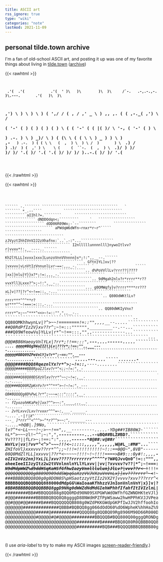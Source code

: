 ```yaml
---
title: ASCII art
rss_ignore: true
type: "wiki"
categories: "note"
lastmod: 2021-11-09
---
```


## personal tilde.town archive

I'm a fan of old-school ASCII art, and posting it up was one of my favorite things about living in [tilde.town](http://tilde.town/~natehn/) ([archive](https://web.archive.org/web/20211017225941/http://tilde.town/~natehn/))

{{< rawhtml >}}
<div>
<p> 
<b><pre aria-label="Hi, I'm natehn.">

     .'(  .'(            .'(  ' )\   )\        )\  )\     /`-.   .-,.-.,-.  )\.---.       .'(   )\  )\  
 ,') \  ) \  )           \  )  (  ',/ /       (  \, /   ,' _  \  ) ,, ,. ( (   ,-._(  ,') \  ) (  \, /  
(  '-' (  ) (            ) (    )    (         ) \ (   (  '-' (  \( |(  )/  \  '-,   (  '-' (   ) \ (   
 ) .-.  ) \  )  _)/      \  )  (  \(\ \       ( ( \ \   )   _  )    ) \      ) ,-`    ) .-.  ) ( ( \ \  
(  ,  ) \  ) \ /  )       ) \   `.) /  )       `.)/  ) (  ,' ) \    \ (     (  ``-.  (  ,  ) \  `.)/  ) 
 )/    )/   )/ '.(         )/       '.(           '.(   )/    )/     )/      )..-.(   )/    )/     '.(  
                                                                                                        
</pre></b>
</p>
</div>
{{< /rawhtml >}}

{{< rawhtml >}}

<div>
<p>
<pre aria-label="An ASCII art image of a giant of Bernheim Forest.">

``````````````````````````````````````````````                                                                                              ``````
-.``````` ```````````````````````````````````   `                                                                                          ```````
*_.--````          ```````````````````````````                                                                                           `````````
aIIhl?=.````````      ````````````````````````                                                                                      ``````````````
dNDDOdqn<;`````````     `   `````````````````                                                                                   ``````````````````
dOD06R09Wx;-`--````````        ```````````````                                                                              ``````````````````````
aPWdqW6dWfn~rnxr*r~r^`````     `````````````````                                                                       ```````````````````````````
zJVyztIhhIVnV2J2zXhafnx:`..`.-:"...```````````````                                                                  ``````````````````````````````
I2nlllllunnnnlll}nywoItlvv?r|vvxv*!:,__----..``````                                                                ``````````````````````````````.
Kh2lYLLL]xvxx]xxx]LunzoVnnVVnnnn}x*;!:",,__--.``````                                                         ````````````````````````````````````.
Gftn}YL]xv|??|vxvvv|vLnVtIzVnnunlLvr~==:,,,_-.`````` `                   `````                             `````````````````````````````````````..
d%PoVVllLv?rrr??|????|xx]}nlu}Y}}x?*;!=:,,,_-.`````````````````````    ``````````                       ` ``````````````````````````````````````..
9dMqah2nlv?r*rrrr**r??vvxYll}Lxxx?^>;~!:",__-..``````````````````````  ``````````                         `````````````````````````````````````...
g0OMWqfy}v?rrrr****rr???xL]v|??|?r^<~!==::,_-...``````````````````````````````````                 ```    ``````````````````````````````````````..
Q80OdWKtlLv?rrrr***^^^**r?vr***^^~!===:=:::,-...```````````````````````````````````````              ```````````````````````````````````````````..
QQ80dWKIyVnx?rrrr*^>;~~^***^<<>~!=::"",",,__-..`````````````````````````````````````````````` ``````````````````````````````````````````````````..
QQ80OMKhhwynLv|?*^>~~!========!=::"",,,,__--.....```````````````````````````````````````````````````````````````````````````````````````````````..
##Q0RdPfIz2V}xv??r*^;~!=:::"""""",_________--.--...````````````````````````````````````````````````````````````````````````````````````````````...
###Q09WfeowVu}YLLv|r*^~!==:::,"",,_-------------...``````````````````````````````      ````````````````````````````````````````````````````````...
@@@#B86HaeoyVnlYLx|?rr*;!!==:::",__---....------.....``````````````````````````        ```````````````````````````````````````````````````````....
@@@@#BQg9WaII2l}Lv|???r*;!==:"",,___----.............````````````````````````````````````````````````````````````````````..........````````.......
@@@@@#BBQ09ZPeVnlY]v?r*^;~==:"",__----..........```````````````````````````````````````````````````````..````````````````.....---....`````.......-
@@@@####BQQ8RqeznlYx?r*^>;~!=::,__----........````````````````````````````````````````````````````````````````````````````...---....``...........-
@@@@@#####BB8RpaIJlxv?r*^<;;~!=:",_--.........````````````````````````````````````````````````````````````.`````````````````.....................-
@@@@###Q88Q80DSXzVlxv?rr*^~~;~!=:,__--.-.....````````````````````````````````````````````````````````````````````````````````````..`.............-
@@@###BQ00RZpKnYv?r*^^**^>~!~!=:",_----......```````````````````````````````````````````````````````````````````````````````````````.............-
QB#BQQQQg8D%PwL?r*^;~~~=:::"::::",__--......````````````````````````````````````````````````````````````````````````````````````````...........---
fIyozohHKaPe}]xx?^^>~~:",____,,,__--.......```````````````````````````````````````````````````````````````````````````````````````.............---
2vYLxvv]Lxv?rvxxr^^^=~:,___-______--....`.``-*|!``|X^```````````````````````````````````````````````````````````````````````````.............----_
]*rrr^^<^^^>~^*r?^^>~~:",_______----....``.=hQB|.]9No,`````````````````````````````````````````````````````````````````````````..........-------__
lv?*^*<~LL~~~!~;>~~!==",,__---------.....-YDg##YIB80WJ-````````````````````````````````````````````````````````````````````.............------____
nL*^>~~~zl!~^^;~:",",______----------...--uBQ##BLZ#BD?.`````````````````````````````````````````````````````````````````..............----______,,
Yv????||fLr>~;!==:":",,,,,___________------*#@##:v@##r````````````````````````````````````````.``.``..``._``````.:........__.--------_____,_,,,,":
WnYLv|vx|?vv*^<^>^~~~!!!<~:::::,,,,,",,,,,_,W@#L_:#M#"...```````````````````````````````````````.....-..-:_____,"v~!~!==~^SV=:,____,~x,"""::::::==
ZHIfoVl}xxxvvv??rr*^^;;~!!!=!!!!!!!!!!~!::==0@Q~",8VB"_------..............```````````````````.......----,---___,*:,,,,,"=yu*r?vxxvxo0}vxx|r^!=~|0
08Q0MdZlYLL]xxvvv|??r*<~~~~~!!!!~!~!!!!====>B#9:::0y#!:,,,,______------.---.....................-------__________,,_,,,,"=?|~~^***^*V0L?r?vYJfSW0@
oIIV2nVz2nn}YxL]L]xvv?????rrrrrrr*r*^*^^^^r?W#QJvvQn0^!=::""",,,_________-----------------------____________,,,_________,,::::==!~<^xa|^^;>^^rvLh@
aheeIeeIIJzyItz2w2tVVnlnnlnYLlYLxvv||vv|?xvvxv?v??|*^;~!===::::",,,,,,,,,,,_____________________,,,,""""""","":,,,,,,,"""":::===!~~<^**r*****r?vnB
N9dMdpWWZ%d9ddHSqKaHSfGfhwIazyVnnlllulun}JlLv?|vvv??r***<~!~~!!!==:=========:::===:""""""""""":::========:::::::::=::======!!!~~~;>^^^^^^*^*r??v}y
QQQQQQQQQQQg8809O909ddSWpqGaXzzVVJVXzuVnVnLx}]xv???*rr***rr^~<~~!~!!!====:========!!~!=:=========!!!~~~~~~~!!!!~~~~~!!!~~~~~~~;>>^^^^*^**r*???vxL}
###BBBBQBQQ8Q0g0g0DON0S%pHSaotzzyVtIIz2VX2Y]vvvv?xvv???rrr*^<^^^;;;;~~~~~~~;;~>;~~;<^>~~~~!!!~~;;;>^<^;^>^^*^^^^^**^*rrrr********rr??|vvxxL]YlY}lV
BBBBBQQQBQQBQQQ888000dMdpGG%WaIoaaKfhhzzVJnIonVnlnVnY|x}]v|?rrr^^^^^**^^^^<^*<^;;^>^^^^;>^>~~>^^^******r??||?|???????rrrrrr?|?v||vvvxvxL}lllnnnn2z
#BB#BBBBBQQBQQBBBQ8ggD9NNg0dWWZdNdMdGIehWPhhfIfahfItIVIzlnL|x||?rrrrr?rrr^^^^^^^**rrr^^^r*****r^***r??r?vvxYlnYLLxxlnlnl}lYYYLL]]Y}l}uVV2zzzwoehap
#########BB##BBQQQ888g8QQ0RDd90N09SXPGW%WdOWfhfGZWNOHKteVJl}ulYl}}YxxLxxv???r?|rrr?r????|??r?vx???|vxYxxx]xL]n}luVVVwIXXPWMMqafewyt2zoehaaaaGWqM9N
#@@@########BBBBBQBQQ8Q8ggggD88NWdHPZfPpWSaww2hwHPPhKVJJVPeafoI%ennVnzlllLx??lnLxYY]vYxvvvxvvvv|vv??vLxvxLYYnVV2wItfayzIaqWSpPaheffhhPSSPq%MZdd6R0
@@#@@@#@@#####B###BQQQQQQQB808g0WZdPKKGWdpGKPfIwJJV2hffoohIohXqXPz2JVyllnnln}xvvYxvv|LxlYvL}ux]Y}]LlnlLvLlnVVoXtehefWq6ddD9MWMOO00D9d6DR9ON00000gQ
@@@@@@@##############QBBB#BQBQQ8gg066dOdO60%dO6WpheK%hhHaZ%9feKhIoIJ2tVVnzfKqayffezVnul2nnVVJznnn22ztVzywXzVeXyVoGW60NOd99QQBQ8QQQ88888gQQQBQQQQQQ
@@@@@@@@@@@@#####@###########QQQQ88g8QQBQ09Rg8906M90D66R000DdMddMdaftaPIeoGHPfozyVtnntzVnnV2zXIXPpqnLoPGKoeXwfZMO0D00O6D0RN9gg0D8g80gQBBB##BBBBBB#
@@@@@@@@@@@@#@@@@@#@#@@@@@#########BBQQQB#BQQ800Q00gggQRONDgRDMWPG%qHqqMafhfffPKeIeytoIhPKqz2SIIIGdMqKaPKGMdWdNMd0QQQ88QQgQQQg8088gQQQQQQBQQBB####
@@@@@@@@@@@@@@@@@@@@@@@@@@@@#########B#####BBQ8Q80R0QBBB0QQ8dg06%0608D0OMhqfeaPSfaKWaSHWdM66GN6dZHMMdPHGq%WWWd6N6N00g088QBBB##BBQQQB###BBQBB####@@
@@@@@@@@@@@@@@@@@@@@@@@@@@@@##########BQB###BQQQQBBBQBBBB80g0DD0N6D09g0QQMad9W%96SPSWPN9OO9dZMMd6pdMdNNdWddNDD0D08QQQB####BQBQQBBBBB############@#


</pre>
</p>
<p>
(I use <i>aria-label</i> to try to make my ASCII images <a href="https://www.youtube.com/watch?v=yir99BwbSx4" target="_blank">screen-reader-friendly</a>.)
</p>
</div>
{{< /rawhtml >}}